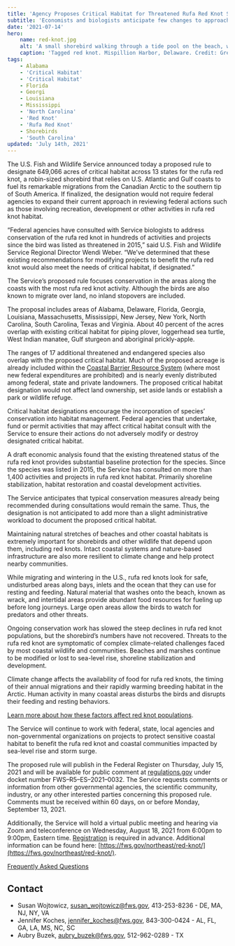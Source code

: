 ```yaml
---
title: 'Agency Proposes Critical Habitat for Threatened Rufa Red Knot Shorebird'
subtitle: 'Economists and biologists anticipate few changes to approach in reviewing federal actions along U.S. Atlantic, Gulf coasts'
date: '2021-07-14'
hero:
    name: red-knot.jpg
    alt: 'A small shorebird walking through a tide pool on the beach, with other shorebirds.'
    caption: 'Tagged red knot. Mispillion Harbor, Delaware. Credit: Gregory Breese,USFWS'
tags:
    - Alabama
    - 'Critical Habitat'
    - 'Critical Habitat'
    - Florida
    - Georgi
    - Louisiana
    - Mississippi
    - 'North Carolina'
    - 'Red Knot'
    - 'Rufa Red Knot'
    - Shorebirds
    - 'South Carolina'
updated: 'July 14th, 2021'
---
```


The U.S. Fish and Wildlife Service announced today a proposed rule to designate 649,066 acres of critical habitat across 13 states for the rufa red knot, a robin-sized shorebird that relies on U.S. Atlantic and Gulf coasts to fuel its remarkable migrations from the Canadian Arctic to the southern tip of South America. If finalized, the designation would not require federal agencies to expand their current approach in reviewing federal actions such as those involving recreation, development or other activities in rufa red knot habitat.

“Federal agencies have consulted with Service biologists to address conservation of the rufa red knot in hundreds of activities and projects since the bird was listed as threatened in 2015,” said U.S. Fish and Wildlife Service Regional Director Wendi Weber. “We’ve determined that these existing recommendations for modifying projects to benefit the rufa red knot would also meet the needs of critical habitat, if designated.”

The Service’s proposed rule focuses conservation in the areas along the coasts with the most rufa red knot activity. Although the birds are also known to migrate over land, no inland stopovers are included.

The proposal includes areas of Alabama, Delaware, Florida, Georgia, Louisiana, Massachusetts, Mississippi, New Jersey, New York, North Carolina, South Carolina, Texas and Virginia. About 40 percent of the acres overlap with existing critical habitat for piping plover, loggerhead sea turtle, West Indian manatee, Gulf sturgeon and aboriginal prickly-apple.

The ranges of 17 additional threatened and endangered species also overlap with the proposed critical habitat. Much of the proposed acreage is already included within the [Coastal Barrier Resource System](https://www.fws.gov/cbra/) (where most new federal expenditures are prohibited) and is nearly evenly distributed among federal, state and private landowners. The proposed critical habitat designation would not affect land ownership, set aside lands or establish a park or wildlife refuge.

Critical habitat designations encourage the incorporation of species’ conservation into habitat management. Federal agencies that undertake, fund or permit activities that may affect critical habitat consult with the Service to ensure their actions do not adversely modify or destroy designated critical habitat.

A draft economic analysis found that the existing threatened status of the rufa red knot provides substantial baseline protection for the species. Since the species was listed in 2015, the Service has consulted on more than 1,400 activities and projects in rufa red knot habitat. Primarily shoreline stabilization, habitat restoration and coastal development activities.

The Service anticipates that typical conservation measures already being recommended during consultations would remain the same. Thus, the designation is not anticipated to add more than a slight administrative workload to document the proposed critical habitat.

Maintaining natural stretches of beaches and other coastal habitats is extremely important for shorebirds and other wildlife that depend upon them, including red knots. Intact coastal systems and nature-based infrastructure are also more resilient to climate change and help protect nearby communities.

While migrating and wintering in the U.S., rufa red knots look for safe, undisturbed areas along bays, inlets and the ocean that they can use for resting and feeding. Natural material that washes onto the beach, known as wrack, and intertidal areas provide abundant food resources for fueling up before long journeys. Large open areas allow the birds to watch for predators and other threats.

Ongoing conservation work has slowed the steep declines in rufa red knot populations, but the shorebird’s numbers have not recovered. Threats to the rufa red knot are symptomatic of complex climate-related challenges faced by most coastal wildlife and communities. Beaches and marshes continue to be modified or lost to sea-level rise, shoreline stabilization and development.

Climate change affects the availability of food for rufa red knots, the timing of their annual migrations and their rapidly warming breeding habitat in the Arctic. Human activity in many coastal areas disturbs the birds and disrupts their feeding and resting behaviors.

[Learn more about how these factors affect red knot populations](https://medium.com/usfishandwildlifeservicenortheast/close-ties-4ffdd0836d34).

The Service will continue to work with federal, state, local agencies and non-governmental organizations on projects to protect sensitive coastal habitat to benefit the rufa red knot and coastal communities impacted by sea-level rise and storm surge.

The proposed rule will publish in the Federal Register on Thursday, July 15, 2021 and will be available for public comment at [regulations.gov](https://www.regulations.gov/) under docket number FWS–R5–ES–2021–0032. The Service requests comments or information from other governmental agencies, the scientific community, industry, or any other interested parties concerning this proposed rule. Comments must be received within 60 days, on or before Monday, September 13, 2021.

Additionally, the Service will hold a virtual public meeting and hearing via Zoom and teleconference on Wednesday, August 18, 2021 from 6:00pm to 9:00pm, Eastern time. [Registration](https://zoom.us/meeting/register/tZAqc-yhqzMqE9PUvFbQ6JyhrJ1Rl4kmtS62) is required in advance. Additional information can be found here:
[https://fws.gov/northeast/red-knot/](https://fws.gov/northeast/red-knot/).

[Frequently Asked Questions](/faq/rufa-red-knot-proposed-critical-habitat-questions-and-answers/)

## Contact

- Susan Wojtowicz, [susan_wojtowicz@fws.gov](mailto:susan_wojtowicz@fws.gov), 413-253-8236 - DE, MA, NJ, NY, VA
- Jennifer Koches, [jennifer_koches@fws.gov](mailto:jennifer_koches@fws.gov), 843-300-0424 - AL, FL, GA, LA, MS, NC, SC
- Aubry Buzek, [aubry_buzek@fws.gov](mailto:aubry_buzek@fws.gov), 512-962-0289 - TX

